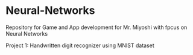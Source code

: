 # Neural-Networks
Repository for Game and App development for Mr. Miyoshi with fpcus on Neural Networks

Project 1: Handwritten digit recognizer using MNIST dataset
